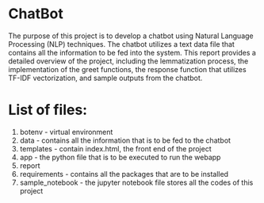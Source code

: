 
#  ChatBot

The purpose of this project is to develop a chatbot using Natural Language Processing (NLP) techniques. The chatbot utilizes a text data file that contains all the information to be fed into the system. This report provides  a detailed overview of the project, including the lemmatization process, the implementation of the greet functions, the response function that utilizes TF-IDF vectorization, and sample outputs from the chatbot.

#  List of files:

1. botenv - virtual environment
2. data - contains all the information that is to be fed to the chatbot
3. templates - contain index.html, the front end of the project
4. app - the python file that is to be executed to run the webapp
5. report
6. requirements - contains all the packages that are to be installed
7. sample_notebook - the jupyter notebook file stores all the codes of this project
